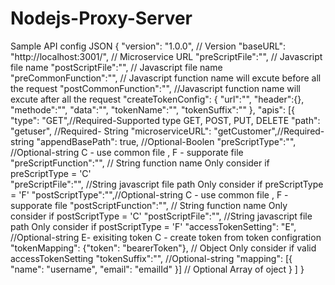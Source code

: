 # Nodejs-Proxy-Server
Sample API config JSON
{
    "version": "1.0.0", // Version
    "baseURL": "http://localhost:3001/", // Microservice URL
    "preScriptFile":"", // Javascript file name
    "postScriptFile":"", // Javascript file name
    "preCommonFunction":"", // Javascript function name will excute before all the request
    "postCommonFunction":"", //Javascript function name will excute after all the request
    "createTokenConfig": {
        "url":"",
        "header":{},
        "methode":"",
        "data":"",
        "tokenName":"",
        "tokenSuffix":""
    },
    "apis": [{
            "type": "GET",//Required-Supported type GET, POST, PUT, DELETE
            "path": "getuser", //Required- String
            "microserviceURL": "getCustomer",//Required-string
            "appendBasePath": true, //Optional-Boolen
            "preScriptType":"",  //Optional-string  C - use common file , F - supporate file
            "preScriptFunction":"", // String function name Only consider if preScriptType = 'C'     
            "preScriptFile":"", //String javascript file path Only consider if preScriptType = 'F' 
            "postScriptType":"",//Optional-string  C - use common file , F - supporate file
            "postScriptFunction":"", // String function name Only consider if postScriptType = 'C'
            "postScriptFile":"", //String javascript file path Only consider if postScriptType = 'F' 
            "accessTokenSetting": "E", //Optional-string E- exisiting token C - create token from token configration
            "tokenMapping": {"token": "bearerToken"}, // Object Only consider if valid accessTokenSetting 
            "tokenSuffix":"", //Optional-string
            "mapping": [{
                "name": "username",
                "email": "emailId"
            }] // Optional Array of oject 
        }
    ]
}